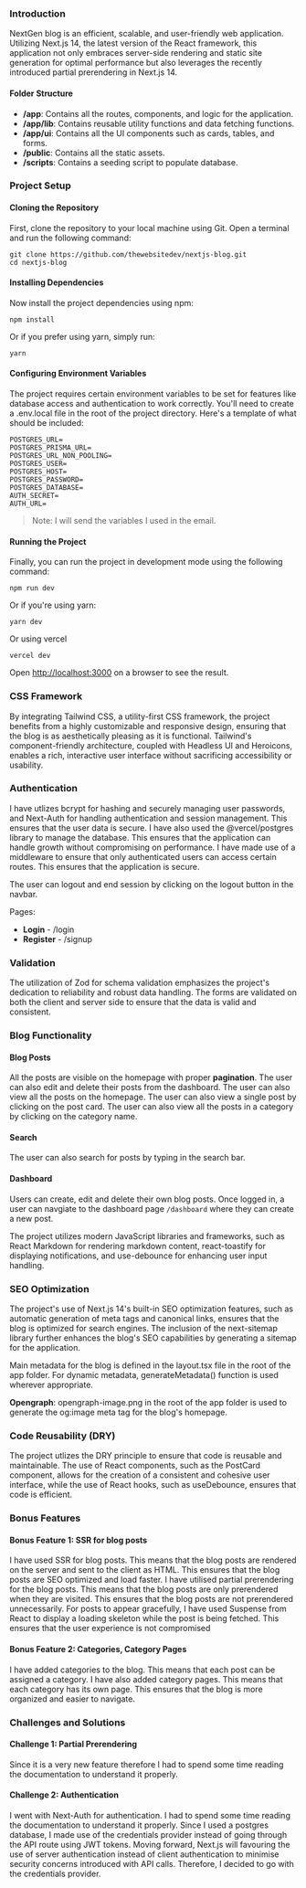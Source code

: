 ### Introduction
NextGen blog is an efficient, scalable, and user-friendly web application. Utilizing Next.js 14, the latest version of the React framework, this application not only embraces server-side rendering and static site generation for optimal performance but also leverages the recently introduced partial prerendering in Next.js 14.

#### Folder Structure

- **/app**: Contains all the routes, components, and logic for the application.
- **/app/lib**: Contains reusable utility functions and data fetching functions.
- **/app/ui**: Contains all the UI components such as cards, tables, and forms.
- **/public**: Contains all the static assets.
- **/scripts**: Contains a seeding script to populate database.

### Project Setup

#### Cloning the Repository

First, clone the repository to your local machine using Git. Open a terminal and run the following command:

```
git clone https://github.com/thewebsitedev/nextjs-blog.git
cd nextjs-blog
```

#### Installing Dependencies
Now install the project dependencies using npm:
```
npm install
```
Or if you prefer using yarn, simply run:
```
yarn
```

#### Configuring Environment Variables
The project requires certain environment variables to be set for features like database access and authentication to work correctly. You'll need to create a .env.local file in the root of the project directory. Here's a template of what should be included:

```
POSTGRES_URL=
POSTGRES_PRISMA_URL=
POSTGRES_URL_NON_POOLING=
POSTGRES_USER=
POSTGRES_HOST=
POSTGRES_PASSWORD=
POSTGRES_DATABASE=
AUTH_SECRET=
AUTH_URL=
```
> Note: I will send the variables I used in the email.

#### Running the Project
Finally, you can run the project in development mode using the following command:
```
npm run dev
```
Or if you're using yarn:
```
yarn dev
```
Or using vercel
```
vercel dev
```

Open [http://localhost:3000](http://localhost:3000) on a browser to see the result.

### CSS Framework
By integrating Tailwind CSS, a utility-first CSS framework, the project benefits from a highly customizable and responsive design, ensuring that the blog is as aesthetically pleasing as it is functional. Tailwind's component-friendly architecture, coupled with Headless UI and Heroicons, enables a rich, interactive user interface without sacrificing accessibility or usability.

### Authentication
I have utlizes bcrypt for hashing and securely managing user passwords, and Next-Auth for handling authentication and session management. This ensures that the user data is secure. I have also used the @vercel/postgres library to manage the database. This ensures that the application can handle growth without compromising on performance. I have made use of a middleware to ensure that only authenticated users can access certain routes. This ensures that the application is secure.

The user can logout and end session by clicking on the logout button in the navbar.

Pages:
- **Login** - /login
- **Register** - /signup

### Validation
The utilization of Zod for schema validation emphasizes the project's dedication to reliability and robust data handling. The forms are validated on both the client and server side to ensure that the data is valid and consistent.

### Blog Functionality

#### Blog Posts
All the posts are visible on the homepage with proper **pagination**. The user can also edit and delete their posts from the dashboard. The user can also view all the posts on the homepage. The user can also view a single post by clicking on the post card. The user can also view all the posts in a category by clicking on the category name.

#### Search
The user can also search for posts by typing in the search bar.

#### Dashboard
Users can create, edit and delete their own blog posts. Once logged in, a user can navgiate to the dashboard page `/dashboard` where they can create a new post. 

The project utilizes modern JavaScript libraries and frameworks, such as React Markdown for rendering markdown content, react-toastify for displaying notifications, and use-debounce for enhancing user input handling.

### SEO Optimization
The project's use of Next.js 14's built-in SEO optimization features, such as automatic generation of meta tags and canonical links, ensures that the blog is optimized for search engines. The inclusion of the next-sitemap library further enhances the blog's SEO capabilities by generating a sitemap for the application.

Main metadata for the blog is defined in the layout.tsx file in the root of the app folder. For dynamic metadata, generateMetadata() function is used wherever appropriate.

**Opengraph**: opengraph-image.png in the root of the app folder is used to generate the og:image meta tag for the blog's homepage.

### Code Reusability (DRY)
The project utlizes the DRY principle to ensure that code is reusable and maintainable. The use of React components, such as the PostCard component, allows for the creation of a consistent and cohesive user interface, while the use of React hooks, such as useDebounce, ensures that code is efficient.

### Bonus Features

#### Bonus Feature 1: SSR for blog posts
I have used SSR for blog posts. This means that the blog posts are rendered on the server and sent to the client as HTML. This ensures that the blog posts are SEO optimized and load faster. I have utilised partial prerendering for the blog posts. This means that the blog posts are only prerendered when they are visited. This ensures that the blog posts are not prerendered unnecessarily. For posts to appear gracefully, I have used Suspense from React to display a loading skeleton while the post is being fetched. This ensures that the user experience is not compromised

#### Bonus Feature 2: Categories, Category Pages
I have added categories to the blog. This means that each post can be assigned a category. I have also added category pages. This means that each category has its own page. This ensures that the blog is more organized and easier to navigate.

### Challenges and Solutions

#### Challenge 1: Partial Prerendering
Since it is a very new feature therefore I had to spend some time reading the documentation to understand it properly.

#### Challenge 2: Authentication
I went with Next-Auth for authentication. I had to spend some time reading the documentation to understand it properly. Since I used a postgres database, I made use of the credentials provider instead of going through the API route using JWT tokens. Moving forward, Next.js will favouring the use of server authentication instead of client authentication to minimise security concerns introduced with API calls. Therefore, I decided to go with the credentials provider.